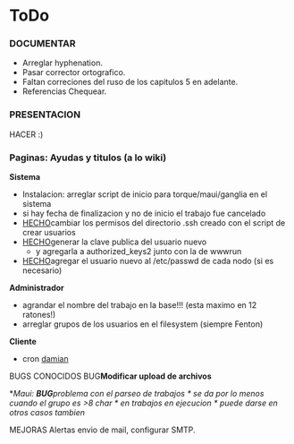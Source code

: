 # ToDo #

### DOCUMENTAR ###

  * Arreglar hyphenation.
  * Pasar corrector ortografico.
  * Faltan correciones del ruso de los capitulos 5 en adelante.
  * Referencias Chequear.

### PRESENTACION ###

HACER :)



### Paginas: Ayudas y titulos (a lo wiki) ###

**Sistema**
  * Instalacion: arreglar script de inicio para torque/maui/ganglia en el sistema
  * si hay fecha de finalizacion y no de inicio el trabajo fue cancelado
  * [HECHO](HECHO.md)cambiar los permisos del directorio .ssh creado con el script de crear usuarios
  * [HECHO](HECHO.md)generar la clave publica del usuario nuevo
    * y agregarla a authorized\_keys2 junto con la de wwwrun
  * [HECHO](HECHO.md)agregar el usuario nuevo al /etc/passwd de cada nodo (si es necesario)

**Administrador**
  * agrandar el nombre del trabajo en la base!!! (esta maximo en 12 ratones!)
  * arreglar grupos de los usuarios en el filesystem (siempre Fenton)


**Cliente**


  * cron [damian](damian.md)



BUGS CONOCIDOS
BUG**Modificar upload de archivos**


**Maui:
  ***BUG**problema con el parseo de trabajos
    * se da por lo menos cuando el grupo es >8 char
    * en trabajos en ejecucion
    * puede darse en otros casos tambien**


MEJORAS
Alertas envio de mail, configurar SMTP.
